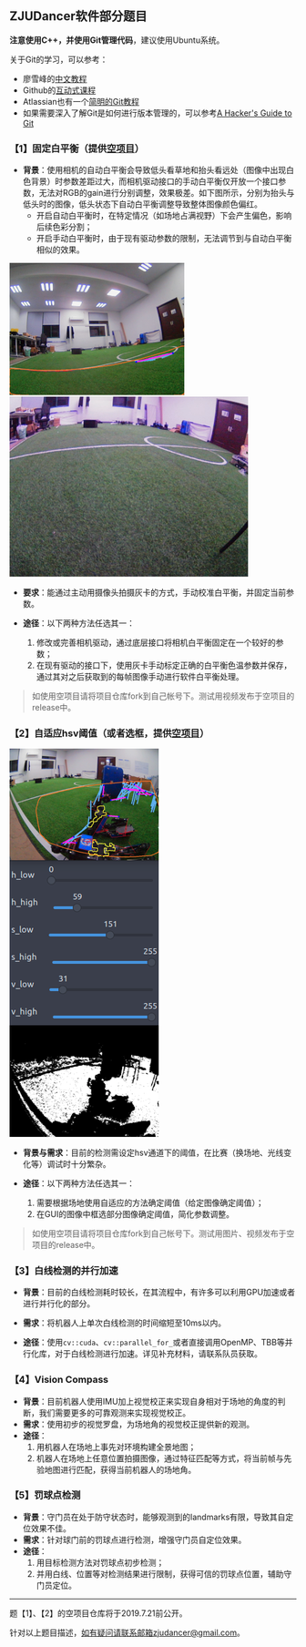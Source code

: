 ## ZJUDancer软件部分题目

**注意使用C++，并使用Git管理代码**，建议使用Ubuntu系统。

关于Git的学习，可以参考：

- 廖雪峰的[中文教程](https://www.liaoxuefeng.com/wiki/896043488029600)
- Github的[互动式课程](https://lab.github.com/)
- Atlassian也有一个[简明的Git教程](https://www.atlassian.com/git/tutorials)
- 如果需要深入了解Git是如何进行版本管理的，可以参考[A Hacker's Guide to Git](https://wildlyinaccurate.com/a-hackers-guide-to-git)

### 【1】固定白平衡（提供[空项目](https://github.com/ZJUDancer/white-balancer-example)）

- **背景**：使用相机的自动白平衡会导致低头看草地和抬头看远处（图像中出现白色背景）时参数差距过大，而相机驱动接口的手动白平衡仅开放一个接口参数，无法对RGB的gain进行分别调整，效果极差。如下图所示，分别为抬头与低头时的图像，低头状态下自动白平衡调整导致整体图像颜色偏红。
  - 开启自动白平衡时，在特定情况（如场地占满视野）下会产生偏色，影响后续色彩分割；
  - 开启手动白平衡时，由于现有驱动参数的限制，无法调节到与自动白平衡相似的效果。

<img src="./assets/1563193469940.png" style="zoom:30%" />

<img src="./assets/1563194680603.png" style="zoom:54%" />

- **要求**：能通过主动用摄像头拍摄灰卡的方式，手动校准白平衡，并固定当前参数。

- **途径**：以下两种方法任选其一：
  1. 修改或完善相机驱动，通过底层接口将相机白平衡固定在一个较好的参数；
  2. 在现有驱动的接口下，使用灰卡手动标定正确的白平衡色温参数并保存，通过其对之后获取到的每帧图像手动进行软件白平衡处理。

> 如使用空项目请将项目仓库fork到自己帐号下。测试用视频发布于空项目的release中。

### 【2】自适应hsv阈值（或者选框，提供[空项目](https://github.com/ZJUDancer/color-segmentation-example)）

<img src="./assets/1563196088752.png"/>

- **背景与需求**：目前的检测需设定hsv通道下的阈值，在比赛（换场地、光线变化等）调试时十分繁杂。

- **途径**：以下两种方法任选其一：
  1. 需要根据场地使用自适应的方法确定阈值（给定图像确定阈值）；
  2. 在GUI的图像中框选部分图像确定阈值，简化参数调整。

> 如使用空项目请将项目仓库fork到自己帐号下。测试用图片、视频发布于空项目的release中。

### 【3】白线检测的并行加速

- **背景**：目前的白线检测耗时较长，在其流程中，有许多可以利用GPU加速或者进行并行化的部分。

- **需求**：将机器人上单次白线检测的时间缩短至10ms以内。

- **途径**：使用`cv::cuda`、`cv::parallel_for_`或者直接调用OpenMP、TBB等并行化库，对于白线检测进行加速。详见补充材料，请联系队员获取。

### 【4】Vision Compass

- **背景**：目前机器人使用IMU加上视觉校正来实现自身相对于场地的角度的判断，我们需要更多的可靠观测来实现视觉校正。
- **需求**：使用初步的视觉罗盘，为场地角的视觉校正提供新的观测。
- **途径**：
  1. 用机器人在场地上事先对环境构建全景地图；
  2. 机器人在场地上任意位置拍摄图像，通过特征匹配等方式，将当前帧与先验地图进行匹配，获得当前机器人的场地角。

### 【5】罚球点检测

- **背景**：守门员在处于防守状态时，能够观测到的landmarks有限，导致其自定位效果不佳。
- **需求**：针对球门前的罚球点进行检测，增强守门员自定位效果。
- **途径**：
  1. 用目标检测方法对罚球点初步检测；
  2. 并用白线、位置等对检测结果进行限制，获得可信的罚球点位置，辅助守门员定位。

---

题【1】、【2】的空项目仓库将于2019.7.21前公开。

针对以上题目描述，如有疑问请联系邮箱zjudancer@gmail.com。
